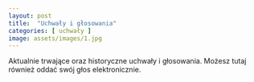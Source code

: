 ```yaml
---
layout: post
title:  "Uchwały i głosowania"
categories: [ uchwały ]
image: assets/images/1.jpg
---
```

Aktualnie trwające oraz historyczne uchwały i głosowania. Możesz tutaj również oddać swój głos elektronicznie.